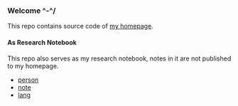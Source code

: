 ### Welcome ^-^/

This repo contains source code of [my homepage](https://xieyuheng.github.io).

#### As Research Notebook

This repo also serves as my research notebook,
notes in it are not published to my homepage.

- [person](./person)
- [note](./note)
- [lang](./lang)
